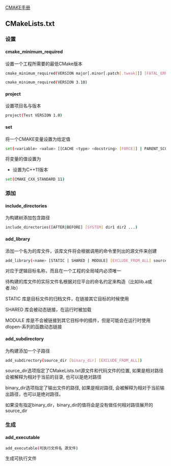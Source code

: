 <!--
 * @Description: 
 * @Version: 1.0
 * @Author: daLao
 * @Email: dalao@xxx.com
 * @Date: 2022-11-30 23:00:31
 * @LastEditors: daLao
 * @LastEditTime: 2022-11-30 23:59:22
-->

[CMAKE手册](https://www.zybuluo.com/khan-lau/note/254724)

## CMakeLists.txt


### 设置


#### cmake_minimum_required

设置一个工程所需要的最低CMake版本

```sh
cmake_minimum_required(VERSION major[.minor[.patch[.tweak]]] [FATAL_ERROR])
```

```sh
cmake_minimum_required(VERSION 3.10)
```



#### project

设置项目名与版本

```sh
project(Test VERSION 1.0)
```




#### set

将一个CMAKE变量设置为给定值

```sh
set(<variable> <value> [[CACHE <type> <docstring> [FORCE]] | PARENT_SCOPE])
```

将变量<variable>的值设置为<value>

- 设置为C++11版本

```sh
set(CMAKE_CXX_STANDARD 11)
```





### 添加


#### include_directories

为构建树添加包含路径

```sh
include_directories([AFTER|BEFORE] [SYSTEM] dir1 dir2 ...)
```





#### add_library

添加一个名为<name>的库文件，该库文件将会根据调用的命令里列出的源文件来创建

```sh
add_library(<name> [STATIC | SHARED | MODULE] [EXCLUDE_FROM_ALL] source1 source2 ... sourceN)
```

<name>对应于逻辑目标名称，而且在一个工程的全局域内必须唯一

待构建的库文件的实际文件名根据对应平台的命名约定来构造（比如lib<name>.a或者<name>.lib）

STATIC 库是目标文件的归档文件，在链接其它目标的时候使用

SHARED 库会被动态链接，在运行时被加载

MODULE 库是不会被链接到其它目标中的插件，但是可能会在运行时使用dlopen-系列的函数动态链接


#### add_subdirectory

为构建添加一个子路径

```sh
add_subdirectory(source_dir [binary_dir] [EXCLUDE_FROM_ALL])
```

source_dir选项指定了CMakeLists.txt源文件和代码文件的位置, 如果是相对路径会被解释为相对于当前的目录, 也可以是绝对路径

binary_dir选项指定了输出文件的路径, 如果是相对路径, 会被解释为相对于当前输出路径，也可以是绝对路径。

如果没有指定binary_dir，binary_dir的值将会是没有做任何相对路径展开的source_dir


### 生成


#### add_executable

```sh
add_executable(可执行文件名 源文件)
```

生成可执行文件